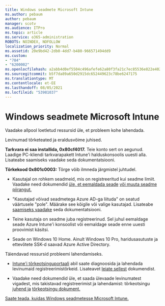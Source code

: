 ```yaml
---
title: Windows seadmete Microsoft Intune
ms.author: pebaum
author: pebaum
manager: scotv
ms.audience: ITPro
ms.topic: article
ms.service: o365-administration
ROBOTS: NOINDEX, NOFOLLOW
localization_priority: Normal
ms.assetid: 20e9bd42-2db0-4dd7-b480-966571494dd9
ms.custom:
- "784"
- "6200002"
ms.openlocfilehash: a2abb4d0ef5504c496afefe62a80f3fa21c7ec85536e822e402be33b3617b59e
ms.sourcegitcommit: b5f7da89a650d2915dc652449623c78be6247175
ms.translationtype: MT
ms.contentlocale: et-EE
ms.lasthandoff: 08/05/2021
ms.locfileid: "53981037"
---
```

# <a name="troubleshoot-issues-with-enrolling-windows-devices-in-microsoft-intune"></a>Windows seadmete Microsoft Intune

Vaadake allpool loetletud ressursid üle, et probleem kohe lahendada.
  
Levinumad tõrketeated ja eraldusvõime juhised.
  
 **Tarkvara ei saa installida, 0x80cf4017.** Teie konto sert on aegunud. Laadige PC-kliendi tarkvarapakett Intune'i halduskonsoolis uuesti alla. Lisateabe saamiseks vaadake seda dokumentatsiooni.
  
 **Tõrkekood 0x801c0003:** Tõrge võib ilmneda järgmistel juhtudel.
  
-  Kasutajal on rohkem seadmeid, mis on registreeritud kui seadme limiit. Vaadake need dokumendid [üle, et eemaldada seade](https://docs.microsoft.com/intune/devices-wipe) [või muuta seadme piirangut.](https://docs.microsoft.com/intune/enrollment-restrictions-set#set-device-limit-restrictions)

-  "Kasutajad võivad seadmetega Azure AD-ga liituda" on seatud väärtusele "pole". Määrake see kõigile või valige kasutajad. Lisateabe [saamiseks vaadake](https://docs.microsoft.com/azure/active-directory/device-management-azure-portal#configure-device-settings) seda dokumentatsiooni.

-  Teine kasutaja on seadme juba registreerinud. Sel juhul eemaldage seade Azure Intune'i konsoolist või eemaldage seade enne uuesti proovimist käsitsi.

-  Seade on Windows 10 Home. Ainult Windows 10 Pro, haridusasutuste ja ettevõtete SSK-d saavad Azure Active Directory.

Täiendavad ressursid probleemi lahendamiseks.
  
-  [Intune'i tõrkeotsinguportaali](https://devicemanagement.microsoft.com/#blade/Microsoft_Intune_DeviceSettings/TroubleshootBlade) abil saate diagnoosida ja lahendada levinumaid registreerimistõrkeid. Lisateavet [leiate sellest](https://docs.microsoft.com/intune/help-desk-operators) dokumendist.

-  Vaadake need dokumendid üle, et saada ülevaade levinumatest vigadest, mis takistavad registreerimist ja lahendamist: tõrkeotsingu [juhend ja](https://support.microsoft.com/help/4089533/troubleshooting-windows-device-enrollment-problems-in-microsoft-intune) [tõrkeotsingu dokument.](https://docs.microsoft.com/troubleshoot/mem/intune/troubleshoot-device-enrollment-in-intune)

[Saate teada, kuidas Windows seadmetesse Microsoft Intune.](https://docs.microsoft.com/intune/windows-enroll)
